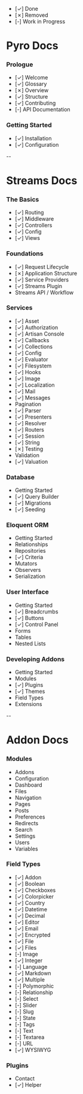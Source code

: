 - [&check;] Done
- [&cross;] Removed
- [-] Work in Progress

# Pyro Docs

### Prologue

- [&check;] Welcome
- [&check;] Glossary
- [&cross;] Overview
- [&check;] Structure
- [&check;] Contributing
- [-] API Documentation

### Getting Started

- [&check;] Installation
- [&check;] Configuration

--

# Streams Docs

### The Basics

- [&check;] Routing
- [&check;] Middleware
- [&check;] Controllers
- [&check;] Config
- [&check;] Views

### Foundations

- [&check;] Request Lifecycle
- [&cross;] Application Structure
- [&check;] Service Providers
- [&check;] Streams Plugin
- Streams API / Workflow

### Services

- [&check;] Asset
- [&check;] Authorization
- [&check;] Artisan Console
- [&check;] Callbacks
- [&check;] Collections
- [&check;] Config
- [&check;] Evaluator
- [&check;] Filesystem
- [&check;] Hooks
- [&check;] Image
- [&check;] Localization
- [&check;] Mail
- [&check;] Messages
- Pagination
- [&check;] Parser
- [&check;] Presenters
- [&check;] Resolver
- [&check;] Routers
- [&check;] Session
- [&check;] String
- [&cross;] Testing
- Validation
- [&check;] Valuation

### Database

- Getting Started
- [&check;] Query Builder
- [&check;] Migrations
- [&check;] Seeding

### Eloquent ORM

- Getting Started
- Relationships
- Repositories
- [&check;] Criteria
- Mutators
- Observers
- Serialization

### User Interface

- Getting Started
- [&check;] Breadcrumbs
- [&check;] Buttons
- [&check;] Control Panel
- Forms
- Tables
- Nested Lists

### Developing Addons

- Getting Started
- Modules
- [&check;] Plugins
- [&check;] Themes
- Field Types
- Extensions

--

# Addon Docs

### Modules

- Addons
- Configuration
- Dashboard
- Files
- Navigation
- Pages
- Posts
- Preferences
- Redirects
- Search
- Settings
- Users
- Variables

### Field Types

- [&check;] Addon
- [&check;] Boolean
- [&check;] Checkboxes
- [&check;] Colorpicker
- [&check;] Country
- [&check;] Datetime
- [&check;] Decimal
- [&check;] Editor
- [&check;] Email
- [&check;] Encrypted
- [&check;] File
- [&check;] Files
- [-] Image
- [&check;] Integer
- [-] Language
- [&check;] Markdown
- [&check;] Multiple
- [-] Polymorphic
- [-] Relationship
- [-] Select
- [-] Slider
- [-] Slug
- [-] State
- [-] Tags
- [-] Text
- [-] Textarea
- [-] URL
- [&check;] WYSIWYG

### Plugins

- Contact
- [&check;] Helper
